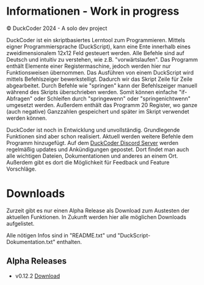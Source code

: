 # Informationen - Work in progress
© DuckCoder 2024 - A solo dev project

DuckCoder ist ein skriptbasiertes Lerntool zum Programmieren. Mittels eigner Programmiersprache (DuckScript), kann eine Ente innerhalb eines zweidimensionalem 12x12 Feld gesteuert werden. Alle Befehle sind auf Deutsch und intuitiv zu verstehen, wie z.B. "vorwärtslaufen".
Das Programm enthält Elemente einer Registermaschine, jedoch werden hier nur Funktionsweisen übernommen. Das Ausführen von einem DuckScript wird mittels Befehlszeiger bewerkstelligt. Dadurch wir das Skript Zeile für Zeile abgearbeitet. Durch Befehle wie "springen" kann der Befehlszeiger manuell während des Skripts überschrieben werden.
Somit können einfache "if-Abfragen" oder Schleifen durch "springewenn" oder "springenichtwenn" umgesetzt werden.
Außerdem enthält das Programm 20 Register, wo ganze (auch negative) Ganzzahlen gespeichert und später im Skript verwendet werden können.

DuckCoder ist noch in Entwicklung und unvollständig. Grundlegende Funktionen sind aber schon realisiert. Aktuell werden weitere Befehle dem Programm hinzugefügt.
Auf dem [DuckCoder Discord Server](https://discord.gg/8bjtfwsBxH) werden regelmäßig updates und Ankündigungen gepostet. Dort findet man auch alle wichtigen Dateien, Dokumentationen und anderes an einem Ort.
Außerdem gibt es dort die Möglichkeit für Feedback und Feature Vorschläge.

# Downloads
Zurzeit gibt es nur einen Alpha Release als Download zum Austesten der aktuellen Funktionen.
In Zukunft werden hier alle möglichen Downloads aufgelistet.

Alle nötigen Infos sind in "README.txt" und "DuckScript-Dokumentation.txt" enthalten.

## Alpha Releases
- v0.12.2 [Download](https://www.dropbox.com/scl/fi/xb50elfynvfjj36fidt6j/ALPHA-Release-v0-12-2.zip?rlkey=k37lgtw4jjj5glwrsr15n63bf&dl=0)

